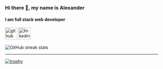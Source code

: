 ### Hi there 👋, my name is Alexander
#### I am full stack web developer

[<img src='https://cdn.jsdelivr.net/npm/simple-icons@3.0.1/icons/github.svg' alt='github' height='40'>](https://github.com/AleX83Xpert)  [<img src='https://cdn.jsdelivr.net/npm/simple-icons@3.0.1/icons/linkedin.svg' alt='linkedin' height='40'>](https://www.linkedin.com/in/zasdc/)  

![GitHub streak stats](https://github-readme-streak-stats.herokuapp.com/?user=AleX83Xpert)  

---

[![trophy](https://github-profile-trophy.vercel.app/?username=AleX83Xpert&title=Commit)](https://github.com/ryo-ma/github-profile-trophy)
